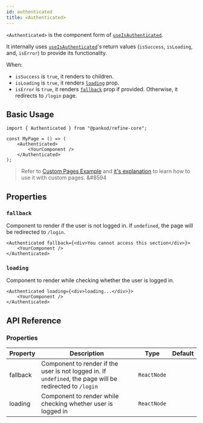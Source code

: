 ```yaml
---
id: authenticated
title: <Authenticated>
---
```


`<Authenticated>` is the component form of [`useIsAuthenticated`][use-is-authenticated].

It internally uses [`useIsAuthenticated`][use-is-authenticated]'s return values (`isSuccess`, `isLoading`, and, `isError`) to provide its functionality.

When:

-   `isSuccess` is `true`, it renders to children.
-   `isLoading` is `true`, it renders [`loading`](#loading) prop.
-   `isError` is `true`, it renders [`fallback`](#fallback) prop if provided. Otherwise, it redirects to `/login` page.

## Basic Usage

```tsx
import { Authenticated } from "@pankod/refine-core";

const MyPage = () => (
    <Authenticated>
        <YourComponent />
    </Authenticated>
);
```

> Refer to [Custom Pages Example][custom pages example] and [it's explanation][custom pages explanation] to learn how to use it with custom pages. &#8594

## Properties

### `fallback`

Component to render if the user is not logged in. If `undefined`, the page will be redirected to `/login`.

```tsx
<Authenticated fallback={<div>You cannot access this section</div>}>
    <YourComponent />
</Authenticated>
```

### `loading`

Component to render while checking whether the user is logged in.

```tsx
<Authenticated loading={<div>loading...</div>}>
    <YourComponent />
</Authenticated>
```

## API Reference

### Properties

<PropsTable module="@pankod/refine-core/Authenticated"/>

| Property | Description                                                                                               | Type        | Default |
| -------- | --------------------------------------------------------------------------------------------------------- | ----------- | ------- |
| fallback | Component to render if the user is not logged in. If `undefined`, the page will be redirected to `/login` | `ReactNode` |         |
| loading  | Component to render while checking whether user is logged in                                              | `ReactNode` |         |

[use-is-authenticated]: docs/api-reference/core/hooks/auth/useIsAuthenticated
[custom pages explanation]: /advanced-tutorials/custom-pages.md#authenticated-custom-pages
[custom pages example]: /examples/custom-pages.md
